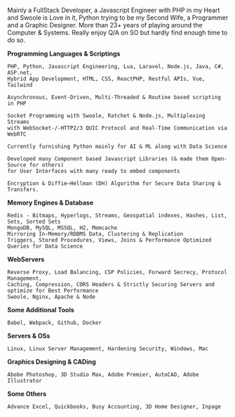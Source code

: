 Mainly a FullStack Developer, a Javascript Engineer with PHP in my Heart and Swoole is Love in it, Python trying to be my Second Wife, a Programmer and a Graphic Designer. More than 23+ years of playing around the Computer & Systems. Really enjoy Q/A on SO but hardly find enough time to do so.

**Programming Languages & Scriptings**
   

    PHP, Python, Javascript Engineering, Lua, Laravel, Node.js, Java, C#, ASP.net,
    Hybrid App Development, HTML, CSS, ReactPHP, Restful APIs, Vue, Tailwind

    Asynchronous, Event-Driven, Multi-Threaded & Routine based scripting in PHP
    
    Socket Programming with Swoole, Ratchet & Node.js, Multiplexing Streams 
    with WebSocket-/-HTTP2/3 QUIC Protocol and Real-Time Communication via WebRTC
    
    Currently furnishing Python mainly for AI & ML along with Data Science

    Developed many Component based Javascript Libraries (& made them Open-Source for others) 
    for User Interfaces with many ready to embed components

    Encryption & Diffie–Hellman (DH) Algorithm for Secure Data Sharing & Transfers.

**Memory Engines & Database**
   
    Redis - Bitmaps, Hyperlogs, Streams, Geospatial indexes, Hashes, List, Sets, Sorted Sets
    MongoDB, MySQL, MSSQL, H2, Memcache
    Mirroring In-Memory/RDBMS Data, Clustering & Replication
    Triggers, Stored Procedures, Views, Joins & Performance Optimized Queries for Data Science

**WebServers**

    Reverse Proxy, Load Balancing, CSP Policies, Forward Secrecy, Protocol Management, 
    Caching, Compression, CORS Headers & Strictly Securing Servers and optimize for Best Performance
    Swoole, Nginx, Apache & Node

**Some Additional Tools**

    Babel, Webpack, Github, Docker

**Servers & OSs**

    Linux, Linux Server Management, Hardening Security, Windows, Mac
    
**Graphics Designing & CADing**

    Abobe Photoshop, 3D Studio Max, Adobe Premier, AutoCAD, Adobe Illustrator

**Some Others**

    Advance Excel, Quickbooks, Busy Accounting, 3D Home Designer, Inpage
